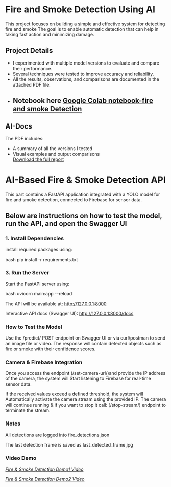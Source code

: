 # Fire and Smoke Detection Using AI

This project focuses on building a simple and effective system for detecting fire and smoke
The goal is to enable automatic detection that can help in taking fast action and minimizing damage.

## Project Details
- I experimented with multiple model versions to evaluate and compare their performance.
- Several techniques were tested to improve accuracy and reliability.
- All the results, observations, and comparisons are documented in the attached PDF file.
- ## Notebook here [ Google Colab notebook-fire and smoke Detection](https://colab.research.google.com/drive/16-CoRI0rejNofdPGy0O92zFyHPKD6ugs?usp=sharing)

## AI-Docs

The PDF includes:
- A summary of all the versions I tested  
- Visual examples and output comparisons  
 [Download the full report](Docs/AI-part.pdf)


# AI-Based Fire & Smoke Detection API

This part contains a FastAPI application integrated with a YOLO model for fire and smoke detection,
connected to Firebase for sensor data.

Below are instructions on how to test the model, run the API, and open the Swagger UI
---
### 1. Install Dependencies
install required packages using:

bash
pip install -r requirements.txt


### 3. Run the Server
Start the FastAPI server using:

bash
uvicorn main:app --reload

The API will be available at:
http://127.0.0.1:8000

Interactive API docs (Swagger UI):
http://127.0.0.1:8000/docs

### How to Test the Model
Use the /predict/ POST endpoint on Swagger UI or via curl/postman to send an image file  or video.
The response will contain detected objects such as fire or smoke with their confidence scores.

### Camera & Firebase Integration
Once you access the endpoint (/set-camera-url/)and provide the IP address of the camera, 
the system will Start listening to Firebase for real-time sensor data.

If the received values exceed a defined threshold, the system will Automatically activate the camera stream using the provided IP.
The camera will continue running
&
if you want to stop it call:
(/stop-stream/) endpoint to terminate the stream.


### Notes
All detections are logged into fire_detections.json

The last detection frame is saved as last_detected_frame.jpg


### Video Demo
[*Fire & Smoke Detection Demo1 Video*](https://drive.google.com/file/d/1eQGf-hCyr8w3puLOaXp6Yb-ye4e9OwFO/view?usp=sharing)

[*Fire & Smoke Detection Demo2 Video*](https://drive.google.com/file/d/1zXrvtEXBHXu9cwNwGDzt7nQhF6tF2L5q/view?usp=sharing)
